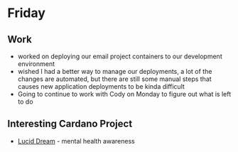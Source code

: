 # Friday
## Work
- worked on deploying our email project containers to our development environment
- wished I had a better way to manage our deployments, a lot of the changes are automated, but there are still some manual steps that causes new application deployments to be kinda difficult
- Going to continue to work with Cody on Monday to figure out what is left to do

## Interesting Cardano Project
- [Lucid Dream](https://www.cardanocube.io/projects/lucid-dream) - mental health awareness
